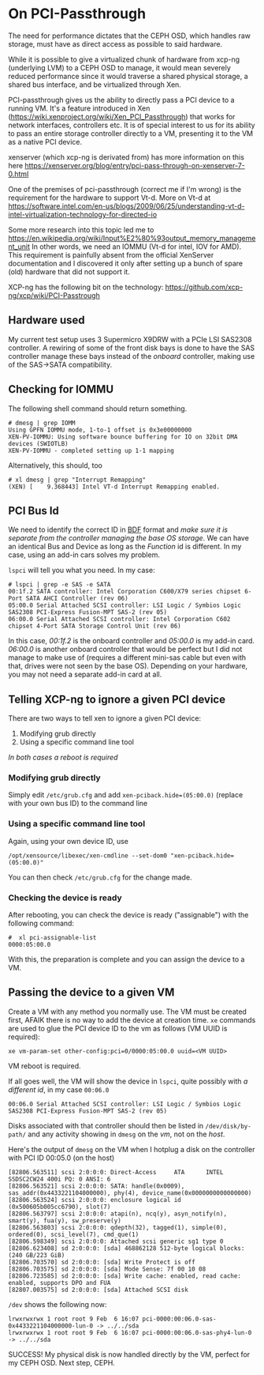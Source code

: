 # On PCI-Passthrough
The need for performance dictates that the CEPH OSD, which handles raw storage, must have as direct access as possible to said hardware. 

While it is possible to give a virtualized chunk of hardware from xcp-ng (underlying LVM) to a CEPH OSD to manage, it would mean severely reduced performance since it would traverse a shared physical storage, a shared bus interface, and be virtualized through Xen.

PCI-passthrough gives us the ability to directly pass a PCI device to a running VM. It's a feature introduced in Xen (https://wiki.xenproject.org/wiki/Xen_PCI_Passthrough) that works for network interfaces, controllers etc. It is of special interest to us for its ability to pass an entire storage controller directly to a VM, presenting it to the VM as a native PCI device.

xenserver (which xcp-ng is derivated from) has more information on this here https://xenserver.org/blog/entry/pci-pass-through-on-xenserver-7-0.html

One of the premises of pci-passthrough (correct me if I'm wrong) is the requirement for the hardware to support Vt-d.
More on Vt-d at https://software.intel.com/en-us/blogs/2009/06/25/understanding-vt-d-intel-virtualization-technology-for-directed-io

Some more research into this topic led me to https://en.wikipedia.org/wiki/Input%E2%80%93output_memory_management_unit
In other words, we need an IOMMU (Vt-d for intel, IOV for AMD). This requirement is painfully absent from the official XenServer documentation and I discovered it only after setting up a bunch of spare (old) hardware that did not support it.

XCP-ng has the following bit on the technology: https://github.com/xcp-ng/xcp/wiki/PCI-Passtrough

## Hardware used
My current test setup uses 3 Supermicro X9DRW with a PCIe LSI SAS2308 controller. A rewiring of some of the front disk bays is done to have the SAS controller manage these bays instead of the _onboard_ controller, making use of the SAS->SATA compatibility. 

## Checking for IOMMU 
The following shell command should return something.
```shell
# dmesg | grep IOMM
Using GPFN IOMMU mode, 1-to-1 offset is 0x3e00000000
XEN-PV-IOMMU: Using software bounce buffering for IO on 32bit DMA devices (SWIOTLB)
XEN-PV-IOMMU - completed setting up 1-1 mapping
```

Alternatively, this should, too
```shell
# xl dmesg | grep "Interrupt Remapping"
(XEN) [    9.368443] Intel VT-d Interrupt Remapping enabled.
```

## PCI Bus Id
We need to identify the correct ID in [BDF](https://wiki.xen.org/wiki/Bus:Device.Function_(BDF)_Notation) format and *make sure it is separate from the controller managing the base OS storage*.
We can have an identical Bus and Device as long as the _Function_ id is different. In my case, using an add-in cars solves my problem.

`lspci` will tell you what you need. In my case:
```shell
# lspci | grep -e SAS -e SATA
00:1f.2 SATA controller: Intel Corporation C600/X79 series chipset 6-Port SATA AHCI Controller (rev 06)
05:00.0 Serial Attached SCSI controller: LSI Logic / Symbios Logic SAS2308 PCI-Express Fusion-MPT SAS-2 (rev 05)
06:00.0 Serial Attached SCSI controller: Intel Corporation C602 chipset 4-Port SATA Storage Control Unit (rev 06)
```

In this case, *00:1f.2* is the onboard controller and *05:00.0* is my add-in card.
*06:00.0* is another onboard controller that would be perfect but I did not manage to make use of (requires a different mini-sas cable but even with that, drives were not seen by the base OS). Depending on your hardware, you may not need a separate add-in card at all.

## Telling XCP-ng to ignore a given PCI device
There are two ways to tell xen to ignore a given PCI device:
1. Modifying grub directly
2. Using a specific command line tool

_In both cases a reboot is required_

### Modifying grub directly
Simply edit `/etc/grub.cfg` and add `xen-pciback.hide=(05:00.0)` (replace with your own bus ID) to the command line

### Using a specific command line tool
Again, using your own device ID, use
```shell
/opt/xensource/libexec/xen-cmdline --set-dom0 "xen-pciback.hide=(05:00.0)"
```
You can then check `/etc/grub.cfg` for the change made.

### Checking the device is ready
After rebooting, you can check the device is ready ("assignable") with the following command:
```
#  xl pci-assignable-list
0000:05:00.0
```
With this, the preparation is complete and you can assign the device to a VM.

## Passing the device to a given VM
Create a VM with any method you normally use. The VM must be created first, AFAIK there is no way to add the device at creation time. `xe` commands are used to glue the PCI device ID to the vm as follows (VM UUID is required):
```
xe vm-param-set other-config:pci=0/0000:05:00.0 uuid=<VM UUID>
```
VM reboot is required.

If all goes well, the VM will show the device in `lspci`, quite possibly with _a different id_, in my case `00:06.0`
```
00:06.0 Serial Attached SCSI controller: LSI Logic / Symbios Logic SAS2308 PCI-Express Fusion-MPT SAS-2 (rev 05)
```
Disks associated with that controller should then be listed in `/dev/disk/by-path/` and any activity showing in `dmesg` on the *vm*, not on the *host*.

Here's the output of `dmesg` on the VM when I hotplug a disk on the controller with PCI ID 00:05.0 (on the host)
```
[82806.563511] scsi 2:0:0:0: Direct-Access     ATA      INTEL SSDSC2CW24 400i PQ: 0 ANSI: 6
[82806.563521] scsi 2:0:0:0: SATA: handle(0x0009), sas_addr(0x4433221104000000), phy(4), device_name(0x0000000000000000)
[82806.563524] scsi 2:0:0:0: enclosure logical id (0x500605b005cc6790), slot(7) 
[82806.563797] scsi 2:0:0:0: atapi(n), ncq(y), asyn_notify(n), smart(y), fua(y), sw_preserve(y)
[82806.563803] scsi 2:0:0:0: qdepth(32), tagged(1), simple(0), ordered(0), scsi_level(7), cmd_que(1)
[82806.598349] scsi 2:0:0:0: Attached scsi generic sg1 type 0
[82806.623408] sd 2:0:0:0: [sda] 468862128 512-byte logical blocks: (240 GB/223 GiB)
[82806.703570] sd 2:0:0:0: [sda] Write Protect is off
[82806.703575] sd 2:0:0:0: [sda] Mode Sense: 7f 00 10 08
[82806.723585] sd 2:0:0:0: [sda] Write cache: enabled, read cache: enabled, supports DPO and FUA
[82807.003575] sd 2:0:0:0: [sda] Attached SCSI disk
```

`/dev` shows the following now:
```
lrwxrwxrwx 1 root root 9 Feb  6 16:07 pci-0000:00:06.0-sas-0x4433221104000000-lun-0 -> ../../sda
lrwxrwxrwx 1 root root 9 Feb  6 16:07 pci-0000:00:06.0-sas-phy4-lun-0 -> ../../sda
```

SUCCESS! My physical disk is now handled directly by the VM, perfect for my CEPH OSD. Next step, CEPH.
